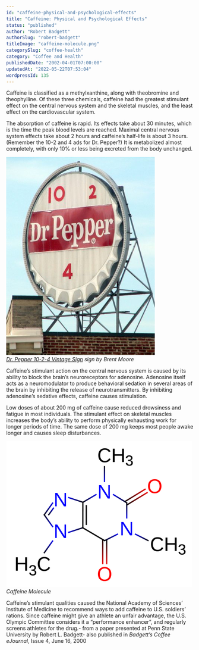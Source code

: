```yaml
---
id: "caffeine-physical-and-psychological-effects"
title: "Caffeine: Physical and Psychological Effects"
status: "published"
author: "Robert Badgett"
authorSlug: "robert-badgett"
titleImage: "caffeine-molecule.png"
categorySlug: "coffee-health"
category: "Coffee and Health"
publishedDate: "2002-04-01T07:00:00"
updatedAt: "2022-05-22T07:53:04"
wordpressId: 135
---
```


Caffeine is classified as a methylxanthine, along with theobromine and theophylline. Of these three chemicals, caffeine had the greatest stimulant effect on the central nervous system and the skeletal muscles, and the least effect on the cardiovascular system.

The absorption of caffeine is rapid. Its effects take about 30 minutes, which is the time the peak blood levels are reached. Maximal central nervous system effects take about 2 hours and caffeine’s half-life is about 3 hours. (Remember the 10-2 and 4 ads for Dr. Pepper?) It is metabolized almost completely, with only 10% or less being excreted from the body unchanged.

![Dr. Pepper 10-2-4 Vintage Sign ](dr-pepper-10-2-41.jpg)  
*[Dr. Pepper 10-2-4 Vintage Sign](http://www.flickr.com/photos/brent_nashville/5789164343/in/photostream/) sign by Brent Moore*

Caffeine’s stimulant action on the central nervous system is caused by its ability to block the brain’s neuroreceptors for adenosine. Adenosine itself acts as a neuromodulator to produce behavioral sedation in several areas of the brain by inhibiting the release of neurotransmitters. By inhibiting adenosine’s sedative effects, caffeine causes stimulation.

Low doses of about 200 mg of caffeine cause reduced drowsiness and fatigue in most individuals. The stimulant effect on skeletal muscles increases the body’s ability to perform physically exhausting work for longer periods of time. The same dose of 200 mg keeps most people awake longer and causes sleep disturbances.

![Caffeine Molecule](caffeine-molecule.png)  
*Caffeine Molecule*

Caffeine’s stimulant qualities caused the National Academy of Sciences’ Institute of Medicine to recommend ways to add caffeine to U.S. soldiers’ rations. Since caffeine might give an athlete an unfair advantage, the U.S. Olympic Committee considers it a “performance enhancer”, and regularly screens athletes for the drug.- from a paper presented at Penn State University by Robert L. Badgett- also published in *Badgett’s Coffee eJournal*, Issue 4, June 16, 2000